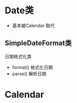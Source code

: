 Date类
======
* 基本被Calendar 取代

SimpleDateFormat类
------------------
日期格式化类

* format()  格式化日期
* parse()   解析日期

Calendar
=======